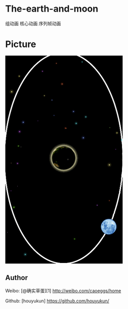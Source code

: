 # The-earth-and-moon

组动画
核心动画
序列帧动画
# Picture


![](/录屏.gif)

## Author

Weibo: [@确实草蛋][1]
http://weibo.com/caoeggs/home

Github: [houyukun]
https://github.com/houyukun/
